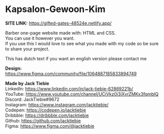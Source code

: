 # Kapsalon-Gewoon-Kim  </br>

<b>SITE LINK:</b>
https://gifted-gates-48524e.netlify.app/

Barber one-page website made with: HTML and CSS. </br>
You can use it however you want.   </br>
If you use this I would love to see what you made with my code so be sure to share your project.  </br>

This has dutch text if you want an english version please contact me </br>

<b>Design:</b>  </br>
https://www.figma.com/community/file/1064887185833894749   </br>

<b>Made by Jack Tiebie</b>  </br>
LinkedIn: https://www.linkedin.com/in/jack-tiebie-62869221b/ </br>
YouTube: https://www.youtube.com/channel/UCiVkz0i3iXvrZMKx3fqmblQ  </br>
Discord: JackTiebie#9672  </br>
Instagram: https://www.instagram.com/jacktiebie/ </br>
Codepen: https://codepen.io/jacktiebie </br>
Dribbble: https://dribbble.com/jacktiebie  </br>
Github: https://github.com/jacktiebie </br>
Figma: https://www.figma.com/@jacktiebie
